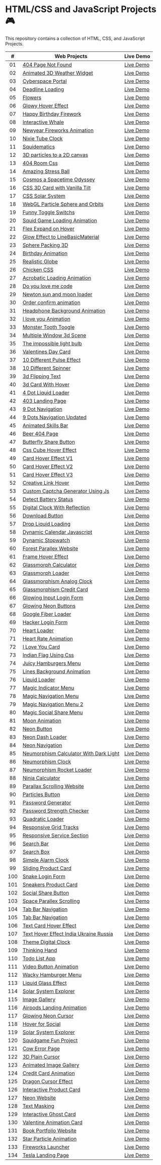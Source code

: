 # HTML/CSS and JavaScript Projects 🎮

This repository contains a collection of HTML, CSS, and JavaScript Projects.

|  #  | Web Projects                                                                                                                               | Live Demo                                                                                          |
| :-: | ------------------------------------------------------------------------------------------------------------------------------------------ | -------------------------------------------------------------------------------------------------- |
| 01  | [404 Page Not Found](https://github.com/codetap-org/web-projects/tree/main/01-404-Page-Not-Found)                                          | [Live Demo](https://codetap-org.github.io/web-projects/01-404-Page-Not-Found/)                     |
| 02  | [Animated 3D Weather Widget](https://github.com/codetap-org/web-projects/tree/main/02-Animated-3D-Weather-Widget)                          | [Live Demo](https://codetap-org.github.io/web-projects/02-Animated-3D-Weather-Widget/)             |
| 03  | [Cyberspace Portal](https://github.com/codetap-org/web-projects/tree/main/03-Cyberspace-Portal)                                            | [Live Demo](https://codetap-org.github.io/web-projects/03-Cyberspace-Portal/)                      |
| 04  | [Deadline Loading](https://github.com/codetap-org/web-projects/tree/main/04-Deadline-Loading)                                              | [Live Demo](https://codetap-org.github.io/web-projects/04-Deadline-Loading/)                       |
| 05  | [Flowers](https://github.com/codetap-org/web-projects/tree/main/05-Flowers)                                                                | [Live Demo](https://codetap-org.github.io/web-projects/05-Flowers/)                                |
| 06  | [Glowy Hover Effect](https://github.com/codetap-org/web-projects/tree/main/06-Glowy-Hover-Effect)                                          | [Live Demo](https://codetap-org.github.io/web-projects/06-Glowy-Hover-Effect/)                     |
| 07  | [Happy Birthday Firework](https://github.com/codetap-org/web-projects/tree/main/07-Happy-Birthday-Firework)                                | [Live Demo](https://codetap-org.github.io/web-projects/07-Happy-Birthday-Firework/)                |
| 08  | [Interactive Whale](https://github.com/codetap-org/web-projects/tree/main/08-Interactive-Whale)                                            | [Live Demo](https://codetap-org.github.io/web-projects/08-Interactive-Whale/)                      |
| 09  | [Newyear Fireworks Animation](https://github.com/codetap-org/web-projects/tree/main/09-Newyear-Fireworks-Animation)                        | [Live Demo](https://codetap-org.github.io/web-projects/09-Newyear-Fireworks-Animation/)            |
| 10  | [Nixie Tube Clock](https://github.com/codetap-org/web-projects/tree/main/10-Nixie-Tube-Clock)                                              | [Live Demo](https://codetap-org.github.io/web-projects/10-Nixie-Tube-Clock/)                       |
| 11  | [Squidematics](https://github.com/codetap-org/web-projects/tree/main/11-Squidematics)                                                      | [Live Demo](https://codetap-org.github.io/web-projects/11-Squidematics/)                           |
| 12  | [3D particles to a 2D canvas](https://github.com/codetap-org/web-projects/tree/main/12-3D-particles-to-a-2D-canvas)                        | [Live Demo](https://codetap-org.github.io/web-projects/12-3D-particles-to-a-2D-canvas/)            |
| 13  | [404 Room Css](https://github.com/codetap-org/web-projects/tree/main/13-404-room-css)                                                      | [Live Demo](https://codetap-org.github.io/web-projects/13-404-room-css/)                           |
| 14  | [Amazing Stress Ball](https://github.com/codetap-org/web-projects/tree/main/14-Amazing-Stress-Ball)                                        | [Live Demo](https://codetap-org.github.io/web-projects/14-Amazing-Stress-Ball/)                    |
| 15  | [Cosmos a Spacetime Odyssey](https://github.com/codetap-org/web-projects/tree/main/15-cosmos-a-spacetime-odyssey)                          | [Live Demo](https://codetap-org.github.io/web-projects/15-cosmos-a-spacetime-odyssey/)             |
| 16  | [CSS 3D Card with Vanilla Tilt](https://github.com/codetap-org/web-projects/tree/main/16-CSS-3D-Card-with-Vanilla-Tilt)                    | [Live Demo](https://codetap-org.github.io/web-projects/16-CSS-3D-Card-with-Vanilla-Tilt/)          |
| 17  | [CSS Solar System](https://github.com/codetap-org/web-projects/tree/main/17-Css-Solar-System)                                              | [Live Demo](https://codetap-org.github.io/web-projects/17-Css-Solar-System/)                       |
| 18  | [WebGL Particle Sphere and Orbits](https://github.com/codetap-org/web-projects/tree/main/18-WebGL-Particle-Sphere-and-Orbits)              | [Live Demo](https://codetap-org.github.io/web-projects/18-WebGL-Particle-Sphere-and-Orbits/)       |
| 19  | [Funny Toggle Switchs](https://github.com/codetap-org/web-projects/tree/main/19-Funny-Toggle-Switchs)                                      | [Live Demo](https://codetap-org.github.io/web-projects/19-Funny-Toggle-Switchs/)                   |
| 20  | [Squid Game Loading Animation](https://github.com/codetap-org/web-projects/tree/main/20-Squid-Game-Loading)                                | [Live Demo](https://codetap-org.github.io/web-projects/20-Squid-Game-Loading/)                     |
| 21  | [Flex Expand on Hover](https://github.com/codetap-org/web-projects/tree/main/21-Flex-Expand-on-Hover)                                      | [Live Demo](https://codetap-org.github.io/web-projects/21-Flex-Expand-on-Hover/)                   |
| 22  | [Glow Effect to LineBasicMaterial](https://github.com/codetap-org/web-projects/tree/main/22-Glow-Effect-to-LineBasicMaterial)              | [Live Demo](https://codetap-org.github.io/web-projects/22-Glow-Effect-to-LineBasicMaterial/)       |
| 23  | [Sphere Packing 3D](https://github.com/codetap-org/web-projects/tree/main/23-Sphere-Packing-3D)                                            | [Live Demo](https://codetap-org.github.io/web-projects/23-Sphere-Packing-3D/)                      |
| 24  | [Birthday Animation](https://github.com/codetap-org/web-projects/tree/main/24-Birthday-Animation)                                          | [Live Demo](https://codetap-org.github.io/web-projects/24-Birthday-Animation/)                     |
| 25  | [Realistic Globe](https://github.com/codetap-org/web-projects/tree/main/25-Realistic-Globe)                                                | [Live Demo](https://codetap-org.github.io/web-projects/25-Realistic-Globe/)                        |
| 26  | [Chicken CSS](https://github.com/codetap-org/web-projects/tree/main/26-Chicken-CSS)                                                        | [Live Demo](https://codetap-org.github.io/web-projects/26-Chicken-CSS/)                            |
| 27  | [Acrobatic Loading Animation](https://github.com/codetap-org/web-projects/tree/main/27-Acrobatic-Loading-Animation)                        | [Live Demo](https://codetap-org.github.io/web-projects/27-Acrobatic-Loading-Animation/)            |
| 28  | [Do you love me code](https://github.com/codetap-org/web-projects/tree/main/28-Do-you-love-me)                                             | [Live Demo](https://codetap-org.github.io/web-projects/28-Do-you-love-me/)                         |
| 29  | [Newton sun and moon loader](https://github.com/codetap-org/web-projects/tree/main/29-Newton-sun-and-moon-loader)                          | [Live Demo](https://codetap-org.github.io/web-projects/29-Newton-sun-and-moon-loader/)             |
| 30  | [Order confirm animation](https://github.com/codetap-org/web-projects/tree/main/30-Order-confirm-animation)                                | [Live Demo](https://codetap-org.github.io/web-projects/30-Order-confirm-animation/)                |
| 31  | [Headphone Background Animation](https://github.com/codetap-org/web-projects/tree/main/31-Headphone-Background-Animation)                  | [Live Demo](https://codetap-org.github.io/web-projects/31-Headphone-Background-Animation/)         |
| 32  | [I love you Animation](https://github.com/codetap-org/web-projects/tree/main/32-I-love-you-Animation)                                      | [Live Demo](https://codetap-org.github.io/web-projects/32-I-love-you-Animation/)                   |
| 33  | [Monster Tooth Toogle](https://github.com/codetap-org/web-projects/tree/main/33-Monster-Tooth-Toogle)                                      | [Live Demo](https://codetap-org.github.io/web-projects/33-Monster-Tooth-Toogle/)                   |
| 34  | [Multiple Window 3d Scene](https://github.com/codetap-org/web-projects/tree/main/34-Multiple-Window-3d-Scene)                              | [Live Demo](https://codetap-org.github.io/web-projects/34-Multiple-Window-3d-Scene/)               |
| 35  | [The impossible light bulb](https://github.com/codetap-org/web-projects/tree/main/35-The-impossible-light-bulb)                            | [Live Demo](https://codetap-org.github.io/web-projects/35-The-impossible-light-bulb/)              |
| 36  | [Valentines Day Card](https://github.com/codetap-org/web-projects/tree/main/36-Valentines-Day-Card)                                        | [Live Demo](https://codetap-org.github.io/web-projects/36-Valentines-Day-Card/)                    |
| 37  | [10 Different Pulse Effect](https://github.com/codetap-org/web-projects/tree/main/37-10-Different-Pulse-Effect)                            | [Live Demo](https://codetap-org.github.io/web-projects/37-10-Different-Pulse-Effect)               |
| 38  | [10 Different Spinner](https://github.com/codetap-org/web-projects/tree/main/38-10-Different-Spinner)                                      | [Live Demo](https://codetap-org.github.io/web-projects/38-10-Different-Spinner)                    |
| 39  | [3d Flipping Text](https://github.com/codetap-org/web-projects/tree/main/39-3d-Flipping-Text)                                              | [Live Demo](https://codetap-org.github.io/web-projects/39-3d-Flipping-Text)                        |
| 40  | [3d Card With Hover](https://github.com/codetap-org/web-projects/tree/main/40-3d-Card-With-Hover)                                          | [Live Demo](https://codetap-org.github.io/web-projects/40-3d-Card-With-Hover)                      |
| 41  | [4 Dot Liquid Loader](https://github.com/codetap-org/web-projects/tree/main/41-4-Dot-Liquid-Loader)                                        | [Live Demo](https://codetap-org.github.io/web-projects/41-4-Dot-Liquid-Loader)                     |
| 42  | [403 Landing Page](https://github.com/codetap-org/web-projects/tree/main/42-403-Landing-Page)                                              | [Live Demo](https://codetap-org.github.io/web-projects/42-403-Landing-Page)                        |
| 43  | [9 Dot Navigation](https://github.com/codetap-org/web-projects/tree/main/43-9-Dot-Navigation)                                              | [Live Demo](https://codetap-org.github.io/web-projects/43-9-Dot-Navigation)                        |
| 44  | [9 Dots Navigation Updated](https://github.com/codetap-org/web-projects/tree/main/44-9-Dots-Navigation-Updated)                            | [Live Demo](https://codetap-org.github.io/web-projects/44-9-Dots-Navigation-Updated)               |
| 45  | [Animated Skills Bar](https://github.com/codetap-org/web-projects/tree/main/45-Animated-Skills-Bar)                                        | [Live Demo](https://codetap-org.github.io/web-projects/45-Animated-Skills-Bar)                     |
| 46  | [Beer 404 Page](https://github.com/codetap-org/web-projects/tree/main/46-Beer-404-Page)                                                    | [Live Demo](https://codetap-org.github.io/web-projects/46-Beer-404-Page)                           |
| 47  | [Butterfly Share Button](https://github.com/codetap-org/web-projects/tree/main/47-Butterfly-Share-Button)                                  | [Live Demo](https://codetap-org.github.io/web-projects/47-Butterfly-Share-Button)                  |
| 48  | [Css Cube Hover Effect](https://github.com/codetap-org/web-projects/tree/main/48-Css-Cube-Hover-Effect)                                    | [Live Demo](https://codetap-org.github.io/web-projects/48-Css-Cube-Hover-Effect)                   |
| 49  | [Card Hover Effect V1](https://github.com/codetap-org/web-projects/tree/main/49-Card-Hover-Effect-V1)                                      | [Live Demo](https://codetap-org.github.io/web-projects/49-Card-Hover-Effect-V1)                    |
| 50  | [Card Hover Effect V2](https://github.com/codetap-org/web-projects/tree/main/50-Card-Hover-Effect-V2)                                      | [Live Demo](https://codetap-org.github.io/web-projects/50-Card-Hover-Effect-V2)                    |
| 51  | [Card Hover Effect V3](https://github.com/codetap-org/web-projects/tree/main/51-Card-Hover-Effect-V3)                                      | [Live Demo](https://codetap-org.github.io/web-projects/51-Card-Hover-Effect-V3)                    |
| 52  | [Creative Link Hover](https://github.com/codetap-org/web-projects/tree/main/52-Creative-Link-Hover)                                        | [Live Demo](https://codetap-org.github.io/web-projects/52-Creative-Link-Hover)                     |
| 53  | [Custom Captcha Generator Using Js](https://github.com/codetap-org/web-projects/tree/main/53-Custom-Captcha-Generator-Using-Js)            | [Live Demo](https://codetap-org.github.io/web-projects/53-Custom-Captcha-Generator-Using-Js)       |
| 54  | [Detect Battery Status](https://github.com/codetap-org/web-projects/tree/main/54-Detect-Battery-Status)                                    | [Live Demo](https://codetap-org.github.io/web-projects/54-Detect-Battery-Status)                   |
| 55  | [Digital Clock With Reflection](https://github.com/codetap-org/web-projects/tree/main/55-Digital-Clock-With-Reflection)                    | [Live Demo](https://codetap-org.github.io/web-projects/55-Digital-Clock-With-Reflection)           |
| 56  | [Download Button](https://github.com/codetap-org/web-projects/tree/main/56-Download-Button)                                                | [Live Demo](https://codetap-org.github.io/web-projects/56-Download-Button)                         |
| 57  | [Drop Liquid Loading](https://github.com/codetap-org/web-projects/tree/main/57-Drop-Liquid-Loading)                                        | [Live Demo](https://codetap-org.github.io/web-projects/57-Drop-Liquid-Loading)                     |
| 58  | [Dynamic Calendar Javascript](https://github.com/codetap-org/web-projects/tree/main/58-Dynamic-Calendar-Javascript)                        | [Live Demo](https://codetap-org.github.io/web-projects/58-Dynamic-Calendar-Javascript)             |
| 59  | [Dynamic Stopwatch](https://github.com/codetap-org/web-projects/tree/main/59-Dynamic-Stopwatch)                                            | [Live Demo](https://codetap-org.github.io/web-projects/59-Dynamic-Stopwatch)                       |
| 60  | [Forest Parallex Website](https://github.com/codetap-org/web-projects/tree/main/60-Forest-Parallex-Website)                                | [Live Demo](https://codetap-org.github.io/web-projects/60-Forest-Parallex-Website)                 |
| 61  | [Frame Hover Effect](https://github.com/codetap-org/web-projects/tree/main/61-Frame-Hover-Effect)                                          | [Live Demo](https://codetap-org.github.io/web-projects/61-Frame-Hover-Effect)                      |
| 62  | [Glassmorph Calculator](https://github.com/codetap-org/web-projects/tree/main/62-Glassmorph-Calculator)                                    | [Live Demo](https://codetap-org.github.io/web-projects/62-Glassmorph-Calculator)                   |
| 63  | [Glassmorph Loader](https://github.com/codetap-org/web-projects/tree/main/63-Glassmorph-Loader)                                            | [Live Demo](https://codetap-org.github.io/web-projects/63-Glassmorph-Loader)                       |
| 64  | [Glassmorphism Analog Clock](https://github.com/codetap-org/web-projects/tree/main/64-Glassmorphism-Analog-Clock)                          | [Live Demo](https://codetap-org.github.io/web-projects/64-Glassmorphism-Analog-Clock)              |
| 65  | [Glassmorphism Credit Card](https://github.com/codetap-org/web-projects/tree/main/65-Glassmorphism-Credit-Card)                            | [Live Demo](https://codetap-org.github.io/web-projects/65-Glassmorphism-Credit-Card)               |
| 66  | [Glowing Input Login Form](https://github.com/codetap-org/web-projects/tree/main/66-Glowing-Input-Login-Form)                              | [Live Demo](https://codetap-org.github.io/web-projects/66-Glowing-Input-Login-Form)                |
| 67  | [Glowing Neon Buttons](https://github.com/codetap-org/web-projects/tree/main/67-Glowing-Neon-Buttons)                                      | [Live Demo](https://codetap-org.github.io/web-projects/67-Glowing-Neon-Buttons)                    |
| 68  | [Google Fiber Loader](https://github.com/codetap-org/web-projects/tree/main/68-Google-Fiber-Loader)                                        | [Live Demo](https://codetap-org.github.io/web-projects/68-Google-Fiber-Loader)                     |
| 69  | [Hacker Login Form](https://github.com/codetap-org/web-projects/tree/main/69-Hacker-Login-Form)                                            | [Live Demo](https://codetap-org.github.io/web-projects/69-Hacker-Login-Form)                       |
| 70  | [Heart Loader](https://github.com/codetap-org/web-projects/tree/main/70-Heart-Loader)                                                      | [Live Demo](https://codetap-org.github.io/web-projects/70-Heart-Loader)                            |
| 71  | [Heart Rate Animation](https://github.com/codetap-org/web-projects/tree/main/71-Heart-Rate-Animation)                                      | [Live Demo](https://codetap-org.github.io/web-projects/71-Heart-Rate-Animation)                    |
| 72  | [I Love You Card](https://github.com/codetap-org/web-projects/tree/main/72-I-Love-You-Card)                                                | [Live Demo](https://codetap-org.github.io/web-projects/72-I-Love-You-Card)                         |
| 73  | [Indian Flag Using Css](https://github.com/codetap-org/web-projects/tree/main/73-Indian-Flag-Using-Css)                                    | [Live Demo](https://codetap-org.github.io/web-projects/73-Indian-Flag-Using-Css)                   |
| 74  | [Juicy Hamburgers Menu](https://github.com/codetap-org/web-projects/tree/main/74-Juicy-Hamburgers-Menu)                                    | [Live Demo](https://codetap-org.github.io/web-projects/74-Juicy-Hamburgers-Menu)                   |
| 75  | [Lines Background Animation](https://github.com/codetap-org/web-projects/tree/main/75-Lines-Background-Animation)                          | [Live Demo](https://codetap-org.github.io/web-projects/75-Lines-Background-Animation)              |
| 76  | [Liquid Loader](https://github.com/codetap-org/web-projects/tree/main/76-Liquid-Loader)                                                    | [Live Demo](https://codetap-org.github.io/web-projects/76-Liquid-Loader)                           |
| 77  | [Magic Indicator Menu](https://github.com/codetap-org/web-projects/tree/main/77-Magic-Indicator-Menu)                                      | [Live Demo](https://codetap-org.github.io/web-projects/77-Magic-Indicator-Menu)                    |
| 78  | [Magic Navigation Menu](https://github.com/codetap-org/web-projects/tree/main/78-Magic-Navigation-Menu)                                    | [Live Demo](https://codetap-org.github.io/web-projects/78-Magic-Navigation-Menu)                   |
| 79  | [Magic Navigation Menu 2](https://github.com/codetap-org/web-projects/tree/main/79-Magic-Navigation-Menu-2)                                | [Live Demo](https://codetap-org.github.io/web-projects/79-Magic-Navigation-Menu-2)                 |
| 80  | [Magic Social Share Menu](https://github.com/codetap-org/web-projects/tree/main/80-Magic-Social-Share-Menu)                                | [Live Demo](https://codetap-org.github.io/web-projects/80-Magic-Social-Share-Menu)                 |
| 81  | [Moon Animation](https://github.com/codetap-org/web-projects/tree/main/81-Moon-Animation)                                                  | [Live Demo](https://codetap-org.github.io/web-projects/81-Moon-Animation)                          |
| 82  | [Neon Button](https://github.com/codetap-org/web-projects/tree/main/82-Neon-Button)                                                        | [Live Demo](https://codetap-org.github.io/web-projects/82-Neon-Button)                             |
| 83  | [Neon Dash Loader](https://github.com/codetap-org/web-projects/tree/main/83-Neon-Dash-Loader)                                              | [Live Demo](https://codetap-org.github.io/web-projects/83-Neon-Dash-Loader)                        |
| 84  | [Neon Navigation](https://github.com/codetap-org/web-projects/tree/main/84-Neon-Navigation)                                                | [Live Demo](https://codetap-org.github.io/web-projects/84-Neon-Navigation)                         |
| 85  | [Neumorphism Calculator With Dark Light](https://github.com/codetap-org/web-projects/tree/main/85-Neumorphism-Calculator-With-Dark-light)  | [Live Demo](https://codetap-org.github.io/web-projects/85-Neumorphism-Calculator-With-Dark-light)  |
| 86  | [Neumorphism Clock](https://github.com/codetap-org/web-projects/tree/main/86-Neumorphism-Clock)                                            | [Live Demo](https://codetap-org.github.io/web-projects/86-Neumorphism-Clock)                       |
| 87  | [Neumorphism Rocket Loader](https://github.com/codetap-org/web-projects/tree/main/87-Neumorphism-Rocket-Loader)                            | [Live Demo](https://codetap-org.github.io/web-projects/87-Neumorphism-Rocket-Loader)               |
| 88  | [Ninja Calculator](https://github.com/codetap-org/web-projects/tree/main/88-Ninja-Calculator)                                              | [Live Demo](https://codetap-org.github.io/web-projects/88-Ninja-Calculator)                        |
| 89  | [Parallax Scrolling Website](https://github.com/codetap-org/web-projects/tree/main/89-Parallax-Scrolling-Website)                          | [Live Demo](https://codetap-org.github.io/web-projects/89-Parallax-Scrolling-Website)              |
| 90  | [Particles Button](https://github.com/codetap-org/web-projects/tree/main/90-Particles-Button)                                              | [Live Demo](https://codetap-org.github.io/web-projects/90-Particles-Button)                        |
| 91  | [Password Generator](https://github.com/codetap-org/web-projects/tree/main/91-Password-Generator)                                          | [Live Demo](https://codetap-org.github.io/web-projects/91-Password-Generator)                      |
| 92  | [Password Strength Checker](https://github.com/codetap-org/web-projects/tree/main/92-Password-Strength-Checker)                            | [Live Demo](https://codetap-org.github.io/web-projects/92-Password-Strength-Checker)               |
| 93  | [Quadratic Loader](https://github.com/codetap-org/web-projects/tree/main/93-Quadratic-Loader)                                              | [Live Demo](https://codetap-org.github.io/web-projects/93-Quadratic-Loader)                        |
| 94  | [Responsive Grid Tracks](https://github.com/codetap-org/web-projects/tree/main/94-Responsive-Grid-Tracks)                                  | [Live Demo](https://codetap-org.github.io/web-projects/94-Responsive-Grid-Tracks)                  |
| 95  | [Responsive Service Section](https://github.com/codetap-org/web-projects/tree/main/95-Responsive-Service-Section)                          | [Live Demo](https://codetap-org.github.io/web-projects/95-Responsive-Service-Section)              |
| 96  | [Search Bar](https://github.com/codetap-org/web-projects/tree/main/96-Search-Bar)                                                          | [Live Demo](https://codetap-org.github.io/web-projects/96-Search-Bar)                              |
| 97  | [Search Box](https://github.com/codetap-org/web-projects/tree/main/97-Search-Box)                                                          | [Live Demo](https://codetap-org.github.io/web-projects/97-Search-Box)                              |
| 98  | [Simple Alarm Clock](https://github.com/codetap-org/web-projects/tree/main/98-Simple-Alarm-Clock)                                          | [Live Demo](https://codetap-org.github.io/web-projects/98-Simple-Alarm-Clock)                      |
| 99  | [Sliding Product Card](https://github.com/codetap-org/web-projects/tree/main/99-Sliding-Product-Card)                                      | [Live Demo](https://codetap-org.github.io/web-projects/99-Sliding-Product-Card)                    |
| 100 | [Snake Login Form](https://github.com/codetap-org/web-projects/tree/main/100-Snake-Login-Form)                                             | [Live Demo](https://codetap-org.github.io/web-projects/100-Snake-Login-Form)                       |
| 101 | [Sneakers Product Card](https://github.com/codetap-org/web-projects/tree/main/101-Sneakers-Product-Card)                                   | [Live Demo](https://codetap-org.github.io/web-projects/101-Sneakers-Product-Card)                  |
| 102 | [Social Share Button](https://github.com/codetap-org/web-projects/tree/main/102-Social-Share-Button)                                       | [Live Demo](https://codetap-org.github.io/web-projects/102-Social-Share-Button)                    |
| 103 | [Space Parallex Scrolling](https://github.com/codetap-org/web-projects/tree/main/103-Space-Parallex-Scrolling)                             | [Live Demo](https://codetap-org.github.io/web-projects/103-Space-Parallex-Scrolling)               |
| 104 | [Tab Bar Navigation](https://github.com/codetap-org/web-projects/tree/main/104-Tab-Bar-Navigation)                                         | [Live Demo](https://codetap-org.github.io/web-projects/104-Tab-Bar-Navigation)                     |
| 105 | [Tab Bar Navigation](https://github.com/codetap-org/web-projects/tree/main/105-Tab-Bar-Navigation)                                         | [Live Demo](https://codetap-org.github.io/web-projects/105-Tab-Bar-Navigation)                     |
| 106 | [Text Card Hover Effect](https://github.com/codetap-org/web-projects/tree/main/106-Text-Card-Hover-Effect)                                 | [Live Demo](https://codetap-org.github.io/web-projects/106-Text-Card-Hover-Effect)                 |
| 107 | [Text Hover Effect India Ukraine Russia](https://github.com/codetap-org/web-projects/tree/main/107-Text-Hover-Effect-India-Ukraine-Russia) | [Live Demo](https://codetap-org.github.io/web-projects/107-Text-Hover-Effect-India-Ukraine-Russia) |
| 108 | [Theme Digital Clock](https://github.com/codetap-org/web-projects/tree/main/108-Theme-Digital-Clock)                                       | [Live Demo](https://codetap-org.github.io/web-projects/108-Theme-Digital-Clock)                    |
| 109 | [Thinking Hand](https://github.com/codetap-org/web-projects/tree/main/109-Thinking-Hand)                                                   | [Live Demo](https://codetap-org.github.io/web-projects/109-Thinking-Hand)                          |
| 110 | [Todo List App](https://github.com/codetap-org/web-projects/tree/main/110-Todo-List-App)                                                   | [Live Demo](https://codetap-org.github.io/web-projects/110-Todo-List-App)                          |
| 111 | [Video Button Animation](https://github.com/codetap-org/web-projects/tree/main/111-Video-Button-Animation)                                 | [Live Demo](https://codetap-org.github.io/web-projects/111-Video-Button-Animation)                 |
| 112 | [Wacky Hamburger Menu](https://github.com/codetap-org/web-projects/tree/main/112-Wacky-Hamburger-Menu)                                     | [Live Demo](https://codetap-org.github.io/web-projects/112-Wacky-Hamburger-Menu)                   |
| 113 | [Liquid Glass Effect](https://github.com/codetap-org/web-projects/tree/main/113-Liquid-Glass-Effect)                                       | [Live Demo](https://codetap-org.github.io/web-projects/113-Liquid-Glass-Effect)                    |
| 114 | [Solar System Explorer](https://github.com/codetap-org/web-projects/tree/main/114-Solar-System-Explorer)                                   | [Live Demo](https://codetap-org.github.io/web-projects/114-Solar-System-Explorer)                  |
| 115 | [Image Gallery](https://github.com/codetap-org/web-projects/tree/main/115-Image-Gallery)                                                   | [Live Demo](https://codetap-org.github.io/web-projects/115-Image-Gallery)                          |
| 116 | [Airpods Landing Animation](https://github.com/codetap-org/web-projects/tree/main/116-Airpods-Landing-Animation)                           | [Live Demo](https://codetap-org.github.io/web-projects/116-Airpods-Landing-Animation)              |
| 117 | [Glowing Neon Cursor](https://github.com/codetap-org/web-projects/tree/main/117-Glowing-Neon-Cursor)                                       | [Live Demo](https://codetap-org.github.io/web-projects/117-Glowing-Neon-Cursor)                    |
| 118 | [Hover for Social](https://github.com/codetap-org/web-projects/tree/main/118-Hover-for-Social)                                             | [Live Demo](https://codetap-org.github.io/web-projects/118-Hover-for-Social)                       |
| 119 | [Solar System Explorer](https://github.com/codetap-org/web-projects/tree/main/119-Solar-System-Explorer)                                   | [Live Demo](https://codetap-org.github.io/web-projects/119-Solar-System-Explorer)                  |
| 120 | [Squidgame Fun Project](https://github.com/codetap-org/web-projects/tree/main/120-Squidgame-Fun-Project)                                   | [Live Demo](https://codetap-org.github.io/web-projects/120-Squidgame-Fun-Project)                  |
| 121 | [Cow Error Page](https://github.com/codetap-org/web-projects/tree/main/121-Cow-Error-Page)                                                 | [Live Demo](https://codetap-org.github.io/web-projects/121-Cow-Error-Page)                         |
| 122 | [3D Plain Cursor](https://github.com/codetap-org/web-projects/tree/main/122-3d-Plain-Cursor)                                               | [Live Demo](https://codetap-org.github.io/web-projects/122-3d-Plain-Cursor)                        |
| 123 | [Animated Image Gallery](https://github.com/codetap-org/web-projects/tree/main/123-Animated-Image-Gallery)                                 | [Live Demo](https://codetap-org.github.io/web-projects/123-Animated-Image-Gallery)                 |
| 124 | [Credit Card Animation](https://github.com/codetap-org/web-projects/tree/main/124-Credit-Card-Animation)                                   | [Live Demo](https://codetap-org.github.io/web-projects/124-Credit-Card-Animation)                  |
| 125 | [Dragon Cursor Effect](https://github.com/codetap-org/web-projects/tree/main/125-Dragon-Cursor-Effect)                                     | [Live Demo](https://codetap-org.github.io/web-projects/125-Dragon-Cursor-Effect)                   |
| 126 | [Interactive Product Card](https://github.com/codetap-org/web-projects/tree/main/126-Interactive-Product-Card)                             | [Live Demo](https://codetap-org.github.io/web-projects/126-Interactive-Product-Card)               |
| 127 | [Neon Website](https://github.com/codetap-org/web-projects/tree/main/127-Neon-Website)                                                     | [Live Demo](https://codetap-org.github.io/web-projects/127-Neon-Website)                           |
| 128 | [Text Masking](https://github.com/codetap-org/web-projects/tree/main/128-Text-Masking)                                                     | [Live Demo](https://codetap-org.github.io/web-projects/128-Text-Masking)                           |
| 129 | [Interactive Ghost Card](https://github.com/codetap-org/web-projects/tree/main/129-Interactive-Ghost-Card)                                 | [Live Demo](https://codetap-org.github.io/web-projects/129-Interactive-Ghost-Card)                 |
| 130 | [Valentine Animation Card](https://github.com/codetap-org/web-projects/tree/main/130-Valentine-Animation-Card)                             | [Live Demo](https://codetap-org.github.io/web-projects/130-Valentine-Animation-Card)               |
| 131 | [Book Portfolio Website](https://github.com/codetap-org/web-projects/tree/main/131-Book-Portfolio-Website)                                 | [Live Demo](https://codetap-org.github.io/web-projects/131-Book-Portfolio-Website)                 |
| 132 | [Star Particle Animation](https://github.com/codetap-org/web-projects/tree/main/132-Star-Particle-Animation)                               | [Live Demo](https://codetap-org.github.io/web-projects/132-Star-Particle-Animation)                |
| 133 | [Fireworks Launcher](https://github.com/codetap-org/web-projects/tree/main/133-Fireworks-Launcher)                                         | [Live Demo](https://codetap-org.github.io/web-projects/133-Fireworks-Launcher)                     |
| 134 | [Tesla Landing Page](https://github.com/codetap-org/web-projects/tree/main/134-Tesla-Landing-Page)                                         | [Live Demo](https://codetap-org.github.io/web-projects/134-Tesla-Landing-Page)                     |

